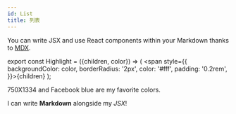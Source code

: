 ```yaml
---
id: List
title: 列表
---
```


You can write JSX and use React components within your Markdown thanks to [MDX](https://mdxjs.com/).

export const Highlight = ({children, color}) => ( <span style={{
      backgroundColor: color,
      borderRadius: '2px',
      color: '#fff',
      padding: '0.2rem',
    }}>{children}</span> );

<Highlight color="#ff0000">750X1334</Highlight> and <Highlight color="#1877F2">Facebook blue</Highlight> are my favorite colors.

I can write **Markdown** alongside my _JSX_!
